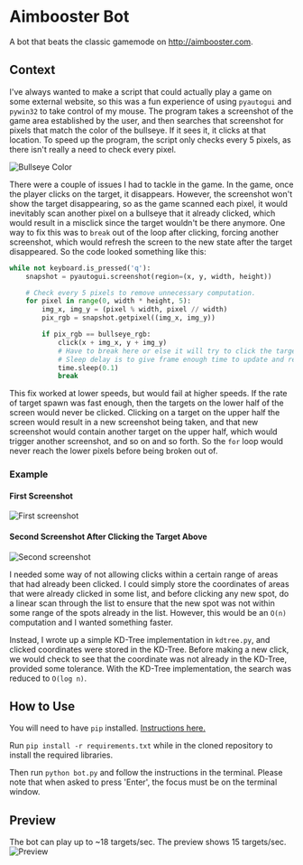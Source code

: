 # Aimbooster Bot
A bot that beats the classic gamemode on http://aimbooster.com.

## Context
I've always wanted to make a script that could actually play a game on some external website, so this was a fun experience of using `pyautogui` and `pywin32` to take control of my mouse. The program takes a screenshot of the game area established by the user, and then searches that screenshot for pixels that match the color of the bullseye. If it sees it, it clicks at that location. To speed up the program, the script only checks every 5 pixels, as there isn't really a need to check every pixel.

![Bullseye Color](https://i.imgur.com/zgAe7hH.png)

There were a couple of issues I had to tackle in the game. In the game, once the player clicks on the target, it disappears. However, the screenshot won't show the target disappearing, so as the game scanned each pixel, it would inevitably scan another pixel on a bullseye that it already clicked, which would result in a misclick since the target wouldn't be there anymore. One way to fix this was to `break` out of the loop after clicking, forcing another screenshot, which would refresh the screen to the new state after the target disappeared. So the code looked something like this:

```py
while not keyboard.is_pressed('q'):
    snapshot = pyautogui.screenshot(region=(x, y, width, height))

    # Check every 5 pixels to remove unnecessary computation.
    for pixel in range(0, width * height, 5):
        img_x, img_y = (pixel % width, pixel // width)
        pix_rgb = snapshot.getpixel((img_x, img_y))

        if pix_rgb == bullseye_rgb:
            click(x + img_x, y + img_y)
            # Have to break here or else it will try to click the target again.
            # Sleep delay is to give frame enough time to update and remove the target.
            time.sleep(0.1)
            break
```

This fix worked at lower speeds, but would fail at higher speeds. If the rate of target spawn was fast enough, then the targets on the lower half of the screen would never be clicked. Clicking on a target on the upper half the screen would result in a new screenshot being taken, and that new screenshot would contain another target on the upper half, which would trigger another screenshot, and so on and so forth. So the `for` loop would never reach the lower pixels before being broken out of.

### Example
#### First Screenshot
![First screenshot](https://i.imgur.com/sbJyr5a.png)

#### Second Screenshot After Clicking the Target Above
![Second screenshot](https://i.imgur.com/qndPw2e.png)

I needed some way of not allowing clicks within a certain range of areas that had already been clicked. I could simply store the coordinates of areas that were already clicked in some list, and before clicking any new spot, do a linear scan through the list to ensure that the new spot was not within some range of the spots already in the list. However, this would be an `O(n)` computation and I wanted something faster.

Instead, I wrote up a simple KD-Tree implementation in `kdtree.py`, and clicked coordinates were stored in the KD-Tree. Before making a new click, we would check to see that the coordinate was not already in the KD-Tree, provided some tolerance. With the KD-Tree implementation, the search was reduced to `O(log n)`.


## How to Use
You will need to have `pip` installed. [Instructions here.](https://pip.pypa.io/en/stable/installing/)

Run `pip install -r requirements.txt` while in the cloned repository to install the required libraries.

Then run `python bot.py` and follow the instructions in the terminal. Please note that when asked to press 'Enter', the focus must be on the terminal window.


## Preview
The bot can play up to ~18 targets/sec. The preview shows 15 targets/sec.
![Preview](https://i.imgur.com/iXsEdFA.gif)
